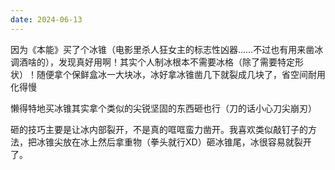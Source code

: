 ```yaml
---
date: 2024-06-13
---
```

因为《本能》买了个冰锥（电影里杀人狂女主的标志性凶器……不过也有用来凿冰调酒啥的），发现真好用啊！其实个人制冰根本不需要冰格（除了需要特定形状）！随便拿个保鲜盒冰一大块冰，冰好拿冰锥凿几下就裂成几块了，省空间耐用化得慢

懒得特地买冰锥其实拿个类似的尖锐坚固的东西砸也行（刀的话小心刀尖崩刃）

砸的技巧主要是让冰内部裂开，不是真的哐哐蛮力凿开。我喜欢类似敲钉子的方法，把冰锥尖放在冰上然后拿重物（拳头就行XD）砸冰锥尾，冰很容易就裂开了。